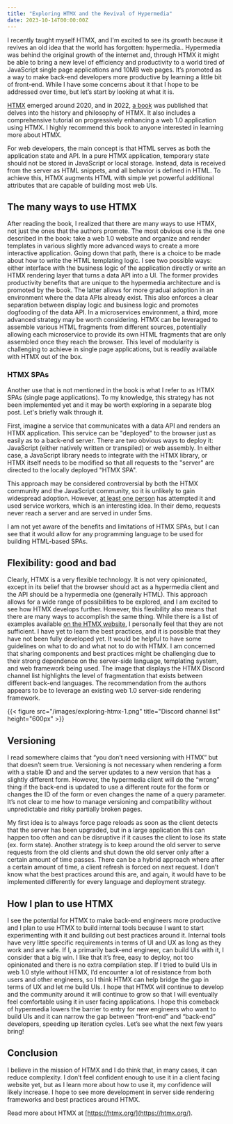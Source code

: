 ```yaml
---
title: "Exploring HTMX and the Revival of Hypermedia"
date: 2023-10-14T00:00:00Z
---
```


I recently taught myself HTMX, and I'm excited to see its growth because it revives an old idea that the world has forgotten: hypermedia.. Hypermedia was behind the original growth of the internet and, through HTMX it might be able to bring a new level of efficiency and productivity to a world tired of JavaScript single page applications and 10MB web pages. It’s promoted as a way to make back-end developers more productive by learning a little bit of front-end. While I have some concerns about it that I hope to be addressed over time, but let’s start by looking at what it is.

[HTMX](https://htmx.org/) emerged around 2020, and in 2022, [a book](https://hypermedia.systems/) was published that delves into the history and philosophy of HTMX. It also includes a comprehensive tutorial on progressively enhancing a web 1.0 application using HTMX. I highly recommend this book to anyone interested in learning more about HTMX.

For web developers, the main concept is that HTML serves as both the application state and API. In a pure HTMX application, temporary state should not be stored in JavaScript or local storage. Instead, data is received from the server as HTML snippets, and all behavior is defined in HTML. To achieve this, HTMX augments HTML with simple yet powerful additional attributes that are capable of building most web UIs.

## The many ways to use HTMX

After reading the book, I realized that there are many ways to use HTMX, not just the ones that the authors promote. The most obvious one is the one described in the book: take a web 1.0 website and organize and render templates in various slightly more advanced ways to create a more interactive application. Going down that path, there is a choice to be made about how to write the HTML templating logic. I see two possible ways: either interface with the business logic of the application directly or write an HTMX rendering layer that turns a data API into a UI. The former provides productivity benefits that are unique to the hypermedia architecture and is promoted by the book. The latter allows for more gradual adoption in an environment where the data APIs already exist. This also enforces a clear separation between display logic and business logic and promotes dogfooding of the data API. In a microservices environment, a third, more advanced strategy may be worth considering. HTMX can be leveraged to assemble various HTML fragments from different sources, potentially allowing each microservice to provide its own HTML fragments that are only assembled once they reach the browser. This level of modularity is challenging to achieve in single page applications, but is readily available with HTMX out of the box.

### HTMX SPAs

Another use that is not mentioned in the book is what I refer to as HTMX SPAs (single page applications). To my knowledge, this strategy has not been implemented yet and it may be worth exploring in a separate blog post. Let's briefly walk through it.

First, imagine a service that communicates with a data API and renders an HTMX application. This service can be "deployed" to the browser just as easily as to a back-end server. There are two obvious ways to deploy it: JavaScript (either natively written or transpiled) or web assembly. In either case, a JavaScript library needs to integrate with the HTMX library, or HTMX itself needs to be modified so that all requests to the "server" are directed to the locally deployed "HTMX SPA".

This approach may be considered controversial by both the HTMX community and the JavaScript community, so it is unlikely to gain widespread adoption. However, [at least one person](https://github.com/richardanaya/wasm-service) has attempted it and used service workers, which is an interesting idea. In their demo, requests never reach a server and are served in under 5ms.

I am not yet aware of the benefits and limitations of HTMX SPAs, but I can see that it would allow for any programming language to be used for building HTML-based SPAs.

## Flexibility: good and bad

Clearly, HTMX is a very flexible technology. It is not very opinionated, except in its belief that the browser should act as a hypermedia client and the API should be a hypermedia one (generally HTML). This approach allows for a wide range of possibilities to be explored, and I am excited to see how HTMX develops further. However, this flexibility also means that there are many ways to accomplish the same thing. While there is a list of examples available [on the HTMX website](https://htmx.org/examples/), I personally feel that they are not sufficient. I have yet to learn the best practices, and it is possible that they have not been fully developed yet. It would be helpful to have some guidelines on what to do and what not to do with HTMX. I am concerned that sharing components and best practices might be challenging due to their strong dependence on the server-side language, templating system, and web framework being used. The image that displays the HTMX Discord channel list highlights the level of fragmentation that exists between different back-end languages. The recommendation from the authors appears to be to leverage an existing web 1.0 server-side rendering framework.

{{< figure src="/images/exploring-htmx-1.png" title="Discord channel list" height="600px" >}}

## Versioning

I read somewhere claims that “you don’t need versioning with HTMX” but that doesn’t seem true. Versioning is not necessary when rendering a form with a stable ID and and the server updates to a new version that has a slightly different form. However, the hypermedia client will do the “wrong” thing if the back-end is updated to use a different route for the form or changes the ID of the form or even changes the name of a query parameter. It’s not clear to me how to manage versioning and compatibility without unpredictable and risky partially broken pages.

My first idea is to always force page reloads as soon as the client detects that the server has been upgraded, but in a large application this can happen too often and can be disruptive if it causes the client to lose its state (ex. form state). Another strategy is to keep around the old server to serve requests from the old clients and shut down the old server only after a certain amount of time passes. There can be a hybrid approach where after a certain amount of time, a client refresh is forced on next request. I don’t know what the best practices around this are, and again, it would have to be implemented differently for every language and deployment strategy.

## How I plan to use HTMX

I see the potential for HTMX to make back-end engineers more productive and I plan to use HTMX to build internal tools because I want to start experimenting with it and building out best practices around it. Internal tools have very little specific requirements in terms of UI and UX as long as they work and are safe. If I, a primarily back-end engineer, can build UIs with it, I consider that a big win. I like that it’s free, easy to deploy, not too opinionated and there is no extra compilation step. If I tried to build UIs in web 1.0 style without HTMX, I’d encounter a lot of resistance from both users and other engineers, so I think HTMX can help bridge the gap in terms of UX and let me build UIs. I hope that HTMX will continue to develop and the community around it will continue to grow so that I will eventually feel comfortable using it in user facing applications. I hope this comeback of hypermedia lowers the barrier to entry for new engineers who want to build UIs and it can narrow the gap between “front-end” and “back-end” developers, speeding up iteration cycles. Let’s see what the next few years bring!

## Conclusion

I believe in the mission of HTMX and I do think that, in many cases, it can reduce complexity. I don’t feel confident enough to use it in a client facing website yet, but as I learn more about how to use it, my confidence will likely increase. I hope to see more development in server side rendering frameworks and best practices around HTMX.

Read more about HTMX at [https://htmx.org/](https://htmx.org/).
